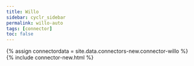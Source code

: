 ```yaml
---
title: Willo
sidebar: cyclr_sidebar
permalink: willo-auto
tags: [connector]
toc: false
---
```

{% assign connectordata = site.data.connectors-new.connector-willo %}
{% include connector-new.html %}	